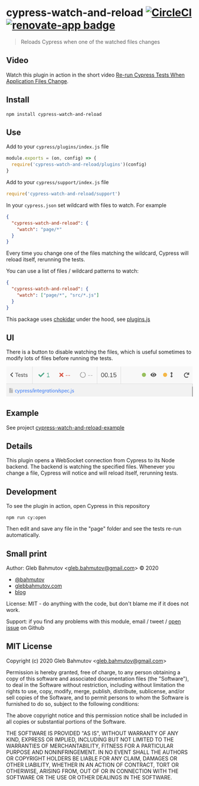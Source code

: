 # cypress-watch-and-reload [![CircleCI](https://circleci.com/gh/bahmutov/cypress-watch-and-reload.svg?style=svg)](https://circleci.com/gh/bahmutov/cypress-watch-and-reload) [![renovate-app badge][renovate-badge]][renovate-app]

> Reloads Cypress when one of the watched files changes

## Video

Watch this plugin in action in the short video [Re-run Cypress Tests When Application Files Change](https://www.youtube.com/watch?v=mIyTBtUmmdE).

## Install

```shell
npm install cypress-watch-and-reload
```

## Use

Add to your `cypress/plugins/index.js` file

```js
module.exports = (on, config) => {
  require('cypress-watch-and-reload/plugins')(config)
}
```

Add to your `cypress/support/index.js` file

```js
require('cypress-watch-and-reload/support')
```

In your `cypress.json` set wildcard with files to watch. For example

```json
{
  "cypress-watch-and-reload": {
    "watch": "page/*"
  }
}
```

Every time you change one of the files matching the wildcard, Cypress will reload itself, rerunning the tests.

You can use a list of files / wildcard patterns to watch:

```json
{
  "cypress-watch-and-reload": {
    "watch": ["page/*", "src/*.js"]
  }
}
```

This package uses [chokidar](https://github.com/paulmillr/chokidar) under the hood, see [plugins.js](plugins.js)

## UI

There is a button to disable watching the files, which is useful sometimes to modify lots of files before running the tests.

![Toggle button](./images/toggle.png)

## Example

See project [cypress-watch-and-reload-example](https://github.com/bahmutov/cypress-watch-and-reload-example)

## Details

This plugin opens a WebSocket connection from Cypress to its Node backend. The backend is watching the specified files. Whenever you change a file, Cypress will notice and will reload itself, rerunning tests.

## Development

To see the plugin in action, open Cypress in this repository

```shell
npm run cy:open
```

Then edit and save any file in the "page" folder and see the tests re-run automatically.

## Small print

Author: Gleb Bahmutov &lt;gleb.bahmutov@gmail.com&gt; &copy; 2020

- [@bahmutov](https://twitter.com/bahmutov)
- [glebbahmutov.com](https://glebbahmutov.com)
- [blog](https://glebbahmutov.com/blog)

License: MIT - do anything with the code, but don't blame me if it does not work.

Support: if you find any problems with this module, email / tweet /
[open issue](https://github.com/bahmutov/cypress-watch-and-reload/issues) on Github

## MIT License

Copyright (c) 2020 Gleb Bahmutov &lt;gleb.bahmutov@gmail.com&gt;

Permission is hereby granted, free of charge, to any person
obtaining a copy of this software and associated documentation
files (the "Software"), to deal in the Software without
restriction, including without limitation the rights to use,
copy, modify, merge, publish, distribute, sublicense, and/or sell
copies of the Software, and to permit persons to whom the
Software is furnished to do so, subject to the following
conditions:

The above copyright notice and this permission notice shall be
included in all copies or substantial portions of the Software.

THE SOFTWARE IS PROVIDED "AS IS", WITHOUT WARRANTY OF ANY KIND,
EXPRESS OR IMPLIED, INCLUDING BUT NOT LIMITED TO THE WARRANTIES
OF MERCHANTABILITY, FITNESS FOR A PARTICULAR PURPOSE AND
NONINFRINGEMENT. IN NO EVENT SHALL THE AUTHORS OR COPYRIGHT
HOLDERS BE LIABLE FOR ANY CLAIM, DAMAGES OR OTHER LIABILITY,
WHETHER IN AN ACTION OF CONTRACT, TORT OR OTHERWISE, ARISING
FROM, OUT OF OR IN CONNECTION WITH THE SOFTWARE OR THE USE OR
OTHER DEALINGS IN THE SOFTWARE.

[renovate-badge]: https://img.shields.io/badge/renovate-app-blue.svg
[renovate-app]: https://renovateapp.com/
